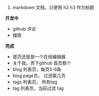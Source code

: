 1. markdown 文档，只使用 h2 h3 作为标题


**开发中**

- github 评论
- 搜索

**完成**
- 首页还是放一个在线编辑器
- 关于我，弄下github 首页那个
- blog 列表页，每页5-6条
- blog page页， 过滤第几页
- tags 列表页， 所有tag
- tag 列表页，当前过滤 tag